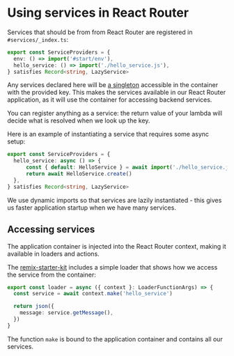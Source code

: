 # Using services in React Router

Services that should be from from React Router are registered in `#services/_index.ts`:

```ts
export const ServiceProviders = {
  env: () => import('#start/env'),
  hello_service: () => import('./hello_service.js'),
} satisfies Record<string, LazyService>
```

Any services declared here will be [a singleton](https://docs.adonisjs.com/guides/concepts/dependency-injection#singletons) accessible in the container with the provided key.
This makes the services available in our React Router application, as it will use the container for accessing backend services.

You can register anything as a service: the return value of your lambda will decide what is resolved when we look up the key.

Here is an example of instantiating a service that requires some async setup:

```ts
export const ServiceProviders = {
  hello_service: async () => {
	  const { default: HelloService } = await import('./hello_service.js')
	  return await HelloService.create()
  },
} satisfies Record<string, LazyService>
```

We use dynamic imports so that services are lazily instantiated - this gives us faster application startup when we have many services.

## Accessing services

The application container is injected into the React Router context, making it available in loaders and actions.

The [remix-starter-kit](https://github.com/jarle/remix-starter-kit) includes a simple loader that shows how we access the service from the container:

```ts
export const loader = async ({ context }: LoaderFunctionArgs) => {
  const service = await context.make('hello_service')

  return json({
    message: service.getMessage(),
  })
}
```

The function `make` is bound to the application container and contains all our services.